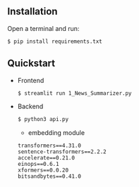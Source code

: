 ## Installation

Open a terminal and run:

```bash
$ pip install requirements.txt
```

## Quickstart
- Frontend
    ```bash
    $ streamlit run 1_News_Summarizer.py
    ```
- Backend
    ```bash
    $ python3 api.py
    ```
    
    - embedding module
    ```
    transformers==4.31.0
    sentence-transformers==2.2.2
    accelerate==0.21.0
    einops==0.6.1
    xformers==0.0.20
    bitsandbytes==0.41.0
    ```